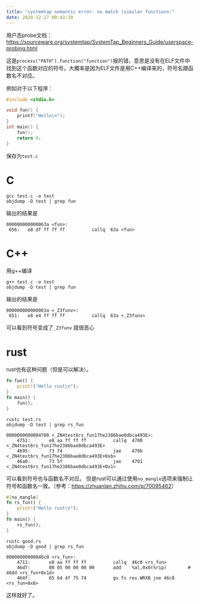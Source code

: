 ```yaml
---
title: "systemtap semantic error: no match (similar functions:"
date: 2020-12-27 00:43:39
---
```


用户态probe文档：<https://sourceware.org/systemtap/SystemTap_Beginners_Guide/userspace-probing.html>

这是```process("PATH").function("function")```报的错，意思是没有在ELF文件中找到这个函数对应的符号。大概率是因为ELF文件是用C++编译来的，符号名跟函数名不对应。

例如对于以下程序：
```c
#include <stdio.h>

void fun() {
	printf("Hello\n");
}
int main() {
	fun();
	return 0;
}
```
保存为```test.c```
# C
```shell
gcc test.c -o test
objdump -D test | grep fun
```
输出的结果是
```
000000000000063a <fun>:
 656:   e8 df ff ff ff          callq  63a <fun>
```
# C++
用g++编译
```shell
g++ test.c -o test
objdump -D test | grep fun
```
输出的结果是
```
000000000000063a <_Z3funv>:
 651:   e8 e4 ff ff ff          callq  63a <_Z3funv>
 ```
 可以看到符号变成了```_Z3funv```
 就很恶心

# rust
rust也有这种问题（但是可以解决）。
```rs
fn fun() {
    print!("Hello rust\n");
}
fn main() {
    fun();
}
```
```shell
rustc test.rs
objdump -D test | grep rs_fun
```
```
0000000000004700 <_ZN4test6rs_fun17he2386bae0dbca493E>:
    4751:       e8 aa ff ff ff          callq  4700 <_ZN4test6rs_fun17he2386bae0dbca493E>
    4695:       73 74                   jae    470b <_ZN4test6rs_fun17he2386bae0dbca493E+0xb>
    46a0:       73 5f                   jae    4701 <_ZN4test6rs_fun17he2386bae0dbca493E+0x1>
```
可以看到符号也与函数名不对应。
但是rust可以通过使用```no_mangle```选项来强制让符号和函数名一致。（参考：<https://zhuanlan.zhihu.com/p/70095462>）
```rs
#[no_mangle]
fn rs_fun() {
    print!("Hello rust\n");
}
fn main() {
    rs_fun();
}
```
```shell
rustc good.rs
objdump -D good | grep rs_fun
```
```
00000000000046c0 <rs_fun>:
    4711:       e8 aa ff ff ff          callq  46c0 <rs_fun>
    46d7:       00 05 00 00 00 00       add    %al,0x0(%rip)        # 46dd <rs_fun+0x1d>
    464f:       65 64 4f 75 74          gs fs rex.WRXB jne 46c8 <rs_fun+0x8>
```
这样就好了。

